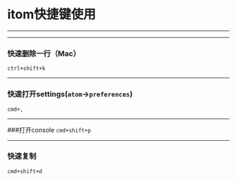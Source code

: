 # **itom快捷键使用**
***
---
### 快速删除一行（Mac）
`ctrl+shift+k`  

---

###  快速打开settings(`atom`->`preferences`)
`cmd+,`

---

###打开console
`cmd+shift+p`

---
### 快速复制
`cmd+shift+d`

